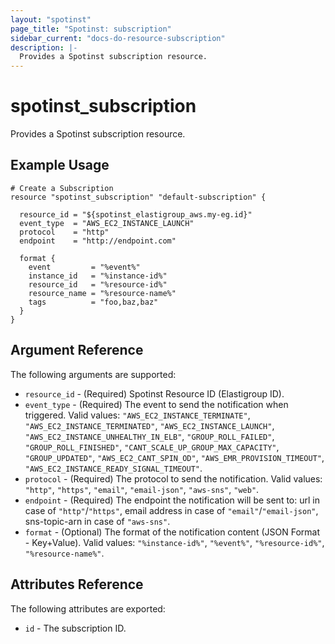 ```yaml
---
layout: "spotinst"
page_title: "Spotinst: subscription"
sidebar_current: "docs-do-resource-subscription"
description: |-
  Provides a Spotinst subscription resource.
---
```


# spotinst\_subscription

Provides a Spotinst subscription resource.

## Example Usage

```hcl
# Create a Subscription
resource "spotinst_subscription" "default-subscription" {

  resource_id = "${spotinst_elastigroup_aws.my-eg.id}"
  event_type  = "AWS_EC2_INSTANCE_LAUNCH"
  protocol    = "http"
  endpoint    = "http://endpoint.com"
  
  format {
    event         = "%event%"
    instance_id   = "%instance-id%"
    resource_id   = "%resource-id%"
    resource_name = "%resource-name%"
    tags          = "foo,baz,baz"
  } 
}
```

## Argument Reference

The following arguments are supported:

* `resource_id` - (Required) Spotinst Resource ID (Elastigroup ID).
* `event_type` - (Required) The event to send the notification when triggered. Valid values: `"AWS_EC2_INSTANCE_TERMINATE"`, `"AWS_EC2_INSTANCE_TERMINATED"`, `"AWS_EC2_INSTANCE_LAUNCH"`, `"AWS_EC2_INSTANCE_UNHEALTHY_IN_ELB"`, `"GROUP_ROLL_FAILED"`, `"GROUP_ROLL_FINISHED"`, `"CANT_SCALE_UP_GROUP_MAX_CAPACITY"`, `"GROUP_UPDATED"`, `"AWS_EC2_CANT_SPIN_OD"`, `"AWS_EMR_PROVISION_TIMEOUT"`, `"AWS_EC2_INSTANCE_READY_SIGNAL_TIMEOUT"`. 
* `protocol` - (Required) The protocol to send the notification. Valid values: `"http"`, `"https"`, `"email"`, `"email-json"`, `"aws-sns"`, `"web"`.
* `endpoint` - (Required) The endpoint the notification will be sent to: url in case of `"http"`/`"https"`, email address in case of `"email"`/`"email-json"`, sns-topic-arn in case of `"aws-sns"`.
* `format` - (Optional) The format of the notification content (JSON Format - Key+Value). Valid values: `"%instance-id%"`, `"%event%"`, `"%resource-id%"`, `"%resource-name%"`.
  
## Attributes Reference

The following attributes are exported:

* `id` - The subscription ID.
